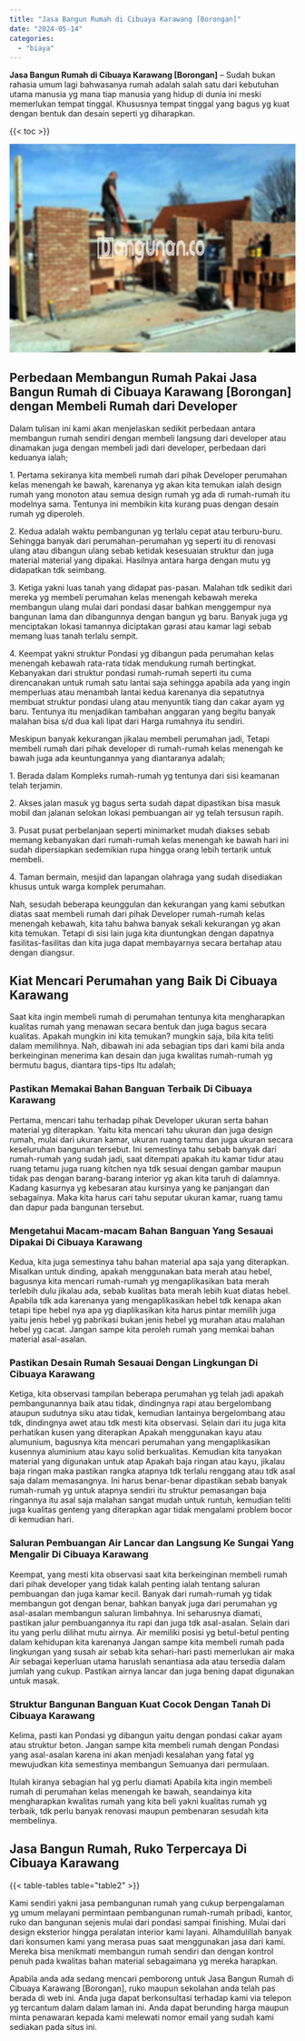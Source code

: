 ```yaml
---
title: "Jasa Bangun Rumah di Cibuaya Karawang [Borongan]"
date: "2024-05-14"
categories: 
  - "biaya"
---
```


**Jasa Bangun Rumah di Cibuaya Karawang \[Borongan\]** – Sudah bukan rahasia umum lagi bahwasanya rumah adalah salah satu dari kebutuhan utama manusia yg mana tiap manusia yang hidup di dunia ini meski memerlukan tempat tinggal. Khususnya tempat tinggal yang bagus yg kuat dengan bentuk dan desain seperti yg diharapkan.

{{< toc >}}

![Jasa Bangun Rumah di Cibuaya Karawang [Borongan]](/images/borong-bangunan-23.png)

## Perbedaan Membangun Rumah Pakai Jasa Bangun Rumah di Cibuaya Karawang \[Borongan\] dengan Membeli Rumah dari Developer

Dalam tulisan ini kami akan menjelaskan sedikit perbedaan antara membangun rumah sendiri dengan membeli langsung dari developer atau dinamakan juga dengan membeli jadi dari developer, perbedaan dari keduanya ialah;

1\. Pertama sekiranya kita membeli rumah dari pihak Developer perumahan kelas menengah ke bawah, karenanya yg akan kita temukan ialah design rumah yang monoton atau semua design rumah yg ada di rumah-rumah itu modelnya sama. Tentunya ini membikin kita kurang puas dengan desain rumah yg diperoleh.

2\. Kedua adalah waktu pembangunan yg terlalu cepat atau terburu-buru. Sehingga banyak dari perumahan-perumahan yg seperti itu di renovasi ulang atau dibangun ulang sebab ketidak kesesuaian struktur dan juga material material yang dipakai. Hasilnya antara harga dengan mutu yg didapatkan tdk seimbang.

3\. Ketiga yakni luas tanah yang didapat pas-pasan. Malahan tdk sedikit dari mereka yg membeli perumahan kelas menengah kebawah mereka membangun ulang mulai dari pondasi dasar bahkan menggempur nya bangunan lama dan dibangunnya dengan bangun yg baru. Banyak juga yg menciptakan lokasi tamannya diciptakan garasi atau kamar lagi sebab memang luas tanah terlalu sempit.

4\. Keempat yakni struktur Pondasi yg dibangun pada perumahan kelas menengah kebawah rata-rata tidak mendukung rumah bertingkat. Kebanyakan dari struktur pondasi rumah-rumah seperti itu cuma direncanakan untuk rumah satu lantai saja sehingga apabila ada yang ingin memperluas atau menambah lantai kedua karenanya dia sepatutnya membuat struktur pondasi ulang atau menyuntik tiang dan cakar ayam yg baru. Tentunya itu menjadikan tambahan anggaran yang begitu banyak malahan bisa s/d dua kali lipat dari Harga rumahnya itu sendiri.

Meskipun banyak kekurangan jikalau membeli perumahan jadi, Tetapi membeli rumah dari pihak developer di rumah-rumah kelas menengah ke bawah juga ada keuntungannya yang diantaranya adalah;

1\. Berada dalam Kompleks rumah-rumah yg tentunya dari sisi keamanan telah terjamin.

2\. Akses jalan masuk yg bagus serta sudah dapat dipastikan bisa masuk mobil dan jalanan selokan lokasi pembuangan air yg telah tersusun rapih.

3\. Pusat pusat perbelanjaan seperti minimarket mudah diakses sebab memang kebanyakan dari rumah-rumah kelas menengah ke bawah hari ini sudah dipersiapkan sedemikian rupa hingga orang lebih tertarik untuk membeli.

4\. Taman bermain, mesjid dan lapangan olahraga yang sudah disediakan khusus untuk warga komplek perumahan.

Nah, sesudah beberapa keunggulan dan kekurangan yang kami sebutkan diatas saat membeli rumah dari pihak Developer rumah-rumah kelas menengah kebawah, kita tahu bahwa banyak sekali kekurangan yg akan kita temukan. Tetapi di sisi lain juga kita diuntungkan dengan dapatnya fasilitas-fasilitas dan kita juga dapat membayarnya secara bertahap atau dengan diangsur.

## Kiat Mencari Perumahan yang Baik Di Cibuaya Karawang

Saat kita ingin membeli rumah di perumahan tentunya kita mengharapkan kualitas rumah yang menawan secara bentuk dan juga bagus secara kualitas. Apakah mungkin ini kita temukan? mungkin saja, bila kita teliti dalam memilihnya. Nah, dibawah ini ada sebagian tips dari kami bila anda berkeinginan menerima kan desain dan juga kwalitas rumah-rumah yg bermutu bagus, diantara tips-tips Itu adalah;

### Pastikan Memakai Bahan Banguan Terbaik Di Cibuaya Karawang

Pertama, mencari tahu terhadap pihak Developer ukuran serta bahan material yg diterapkan. Yaitu kita mencari tahu ukuran dan juga design rumah, mulai dari ukuran kamar, ukuran ruang tamu dan juga ukuran secara keseluruhan bangunan tersebut. Ini semestinya tahu sebab banyak dari rumah-rumah yang sudah jadi, saat ditempati apakah itu kamar tidur atau ruang tetamu juga ruang kitchen nya tdk sesuai dengan gambar maupun tidak pas dengan barang-barang interior yg akan kita taruh di dalamnya. Kadang kasurnya yg kebesaran atau kursinya yang ke panjangan dan sebagainya. Maka kita harus cari tahu seputar ukuran kamar, ruang tamu dan dapur pada bangunan tersebut.

### Mengetahui Macam-macam Bahan Banguan Yang Sesauai Dipakai Di Cibuaya Karawang

Kedua, kita juga semestinya tahu bahan material apa saja yang diterapkan. Misalkan untuk dinding, apakah menggunakan bata merah atau hebel, bagusnya kita mencari rumah-rumah yg mengaplikasikan bata merah terlebih dulu jikalau ada, sebab kualitas bata merah lebih kuat diatas hebel. Apabila tdk ada karenanya yang mengaplikasikan hebel tdk kenapa akan tetapi tipe hebel nya apa yg diaplikasikan kita harus pintar memilih juga yaitu jenis hebel yg pabrikasi bukan jenis hebel yg murahan atau malahan hebel yg cacat. Jangan sampe kita peroleh rumah yang memkai bahan material asal-asalan.

### Pastikan Desain Rumah Sesauai Dengan Lingkungan Di Cibuaya Karawang

Ketiga, kita observasi tampilan beberapa perumahan yg telah jadi apakah pembangunannya baik atau tidak, dindingnya rapi atau bergelombang ataupun sudutnya siku atau tidak, kemudian lantainya bergelombang atau tdk, dindingnya awet atau tdk mesti kita observasi. Selain dari itu juga kita perhatikan kusen yang diterapkan Apakah menggunakan kayu atau alumunium, bagusnya kita mencari perumahan yang mengaplikasikan kusennya aluminium atau kayu solid berkualitas. Kemudian kita tanyakan material yang digunakan untuk atap Apakah baja ringan atau kayu, jikalau baja ringan maka pastikan rangka atapnya tdk terlalu renggang atau tdk asal saja dalam memasangnya. Ini harus benar-benar dipastikan sebab banyak rumah-rumah yg untuk atapnya sendiri itu struktur pemasangan baja ringannya itu asal saja malahan sangat mudah untuk runtuh, kemudian teliti juga kualitas genteng yang diterapkan agar tidak mengalami problem bocor di kemudian hari.

### Saluran Pembuangan Air Lancar dan Langsung Ke Sungai Yang Mengalir Di Cibuaya Karawang

Keempat, yang mesti kita observasi saat kita berkeinginan membeli rumah dari pihak developer yang tidak kalah penting ialah tentang saluran pembuangan dan juga kamar kecil. Banyak dari rumah-rumah yg tidak membangun got dengan benar, bahkan banyak juga dari perumahan yg asal-asalan membangun saluran limbahnya. Ini seharusnya diamati, pastikan jalur pembuangannya itu rapi dan juga tdk asal-asalan. Selain dari itu yang perlu dilihat mutu airnya. Air memiliki posisi yg betul-betul penting dalam kehidupan kita karenanya Jangan sampe kita membeli rumah pada lingkungan yang susah air sebab kita sehari-hari pasti memerlukan air maka Air sebagai keperluan utama haruslah senantiasa ada atau tersedia dalam jumlah yang cukup. Pastikan airnya lancar dan juga bening dapat digunakan untuk masak.

### Struktur Bangunan Banguan Kuat Cocok Dengan Tanah Di Cibuaya Karawang

Kelima, pasti kan Pondasi yg dibangun yaitu dengan pondasi cakar ayam atau struktur beton. Jangan sampe kita membeli rumah dengan Pondasi yang asal-asalan karena ini akan menjadi kesalahan yang fatal yg mewujudkan kita semestinya membangun Semuanya dari permulaan.

Itulah kiranya sebagian hal yg perlu diamati Apabila kita ingin membeli rumah di perumahan kelas menengah ke bawah, seandainya kita mengharapkan kwalitas rumah yang kita beli yakni kualitas rumah yg terbaik, tdk perlu banyak renovasi maupun pembenaran sesudah kita membelinya.

## Jasa Bangun Rumah, Ruko Terpercaya Di Cibuaya Karawang

{{< table-tables table="table2" >}}

Kami sendiri yakni jasa pembangunan rumah yang cukup berpengalaman yg umum melayani permintaan pembangunan rumah-rumah pribadi, kantor, ruko dan bangunan sejenis mulai dari pondasi sampai finishing. Mulai dari design eksterior hingga peralatan interior kami layani. Alhamdulillah banyak dari konsumen kami yang merasa puas saat menggunakan jasa dari kami. Mereka bisa menikmati membangun rumah sendiri dan dengan kontrol penuh pada kwalitas bahan material sebagaimana yg mereka harapkan.

Apabila anda ada sedang mencari pemborong untuk Jasa Bangun Rumah di Cibuaya Karawang \[Borongan\], ruko maupun sekolahan anda telah pas berada di web ini. Anda juga dapat berkonsultasi terhadap kami via telepon yg tercantum dalam dalam laman ini. Anda dapat berunding harga maupun minta penawaran kepada kami melewati nomor email yang sudah kami sediakan pada situs ini.
